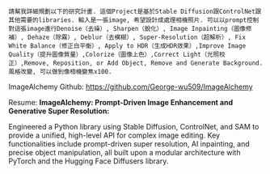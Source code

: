 
```
請幫我詳細規劃以下的研究計畫. 這個Project是基於Stable Diffusion跟ControlNet跟其他需要的libraries. 輸入是一張image, 希望設計成處理相機照片. 可以以prompt控制對這張image進行Denoise（去噪）, Sharpen（銳化）, Image Inpainting（圖像修補）, Dehaze（除霧）, Deblur（去模糊）, Super-Resolution（超解析）, Fix White Balance（修正白平衡）, Apply to HDR（生成HDR效果）,Improve Image Quality（提升圖像質量）,Colorize（圖像上色）,Correct Light（光照校正）,Remove, Reposition, or Add Object, Remove and Generate Background. 風格改變, 可以做到像相機變焦x100. 
```

ImageAlchemy Github:
https://github.com/George-wu509/ImageAlchemy

Resume:
**ImageAlchemy: Prompt-Driven Image Enhancement and Generative Super Resolution:**

Engineered a Python library using Stable Diffusion, ControlNet, and SAM to provide a unified, high-level API for complex image editing. Key functionalities include prompt-driven super resolution, AI inpainting, and precise object manipulation, all built upon a modular architecture with PyTorch and the Hugging Face Diffusers library.